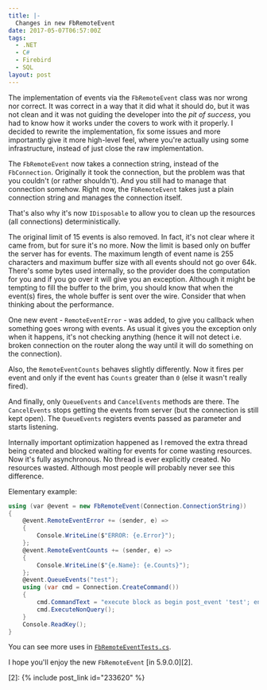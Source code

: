 ```yaml
---
title: |-
  Changes in new FbRemoteEvent
date: 2017-05-07T06:57:00Z
tags:
  - .NET
  - C#
  - Firebird
  - SQL
layout: post
---
```

The implementation of events via the `FbRemoteEvent` class was nor wrong nor correct. It was correct in a way that it did what it should do, but it was not clean and it was not guiding the developer into the _pit of success_, you had to know how it works under the covers to work with it properly. I decided to rewrite the implementation, fix some issues and more importantly give it more high-level feel, where you're actually using some infrastructure, instead of just close the raw implementation.

<!-- excerpt -->

The `FbRemoteEvent` now takes a connection string, instead of the `FbConnection`. Originally it took the connection, but the problem was that you couldn't (or rather shouldn't). And you still had to manage that connection somehow. Right now, the `FbRemoteEvent` takes just a plain connection string and manages the connection itself.

That's also why it's now `IDisposable` to allow you to clean up the resources (all connections) deterministically.

The original limit of 15 events is also removed. In fact, it's not clear where it came from, but for sure it's no more. Now the limit is based only on buffer the server has for events. The maximum length of event name is 255 characters and maximum buffer size with all events should not go over 64k. There's some bytes used internally, so the provider does the computation for you and if you go over it will give you an exception. Although it might be tempting to fill the buffer to the brim, you should know that when the event(s) fires, the whole buffer is sent over the wire. Consider that when thinking about the performance.

One new event - `RemoteEventError` -  was added, to give you callback when something goes wrong with events. As usual it gives you the exception only when it happens, it's not checking anything (hence it will not detect i.e. broken connection on the router along the way until it will do something on the connection).

Also, the `RemoteEventCounts` behaves slightly differently. Now it fires per event and only if the event has `Counts` greater than `0` (else it wasn't really fired).

And finally, only `QueueEvents` and `CancelEvents` methods are there. The `CancelEvents` stops getting the events from server (but the connection is still kept open). The `QueueEvents` registers events passed as parameter and starts listening.

Internally important optimization happened as I removed the extra thread being created and blocked waiting for events for come wasting resources. Now it's fully asynchronous. No thread is ever explicitly created. No resources wasted. Although most people will probably never see this difference.

Elementary example:

```csharp
using (var @event = new FbRemoteEvent(Connection.ConnectionString))
{
	@event.RemoteEventError += (sender, e) =>
	{
		Console.WriteLine($"ERROR: {e.Error}");
	};
	@event.RemoteEventCounts += (sender, e) =>
	{
		Console.WriteLine($"{e.Name}: {e.Counts}");
	};
	@event.QueueEvents("test");
	using (var cmd = Connection.CreateCommand())
	{
		cmd.CommandText = "execute block as begin post_event 'test'; end";
		cmd.ExecuteNonQuery();
	}
	Console.ReadKey();
}
```

You can see more uses in [`FbRemoteEventTests.cs`][1].

I hope you'll enjoy the new `FbRemoteEvent` [in 5.9.0.0][2].

[1]: https://github.com/cincuranet/FirebirdSql.Data.FirebirdClient/blob/master/Provider/src/FirebirdSql.Data.UnitTests/FbRemoteEventTests.cs
[2]: {% include post_link id="233620" %} 